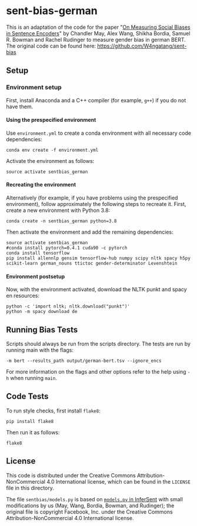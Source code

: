 # sent-bias-german

This is an adaptation of the code for the paper "[On Measuring Social Biases in Sentence Encoders](https://arxiv.org/abs/1903.10561)" by Chandler May, Alex Wang, Shikha Bordia, Samuel R. Bowman and Rachel Rudinger to measure gender bias in german BERT.
The original code can be found here: https://github.com/W4ngatang/sent-bias


## Setup

### Environment setup

First, install Anaconda and a C++ compiler (for example, `g++`) if you
do not have them.

#### Using the prespecified environment

Use `environment.yml` to create a conda environment with all necessary
code dependencies:

```
conda env create -f environment.yml
```

Activate the environment as follows:

```
source activate sentbias_german
```

#### Recreating the environment

Alternatively (for example, if you have problems using the prespecified environment), follow
approximately the following steps to recreate it.  First, create a new
environment with Python 3.8:

```
conda create -n sentbias_german python=3.8
```

Then activate the environment and add the remaining dependencies:

```
source activate sentbias_german
#conda install pytorch=0.4.1 cuda90 -c pytorch
conda install tensorflow
pip install allennlp gensim tensorflow-hub numpy scipy nltk spacy h5py scikit-learn german_nouns ttictoc gender-determinator Levenshtein
```

#### Environment postsetup

Now, with the environment activated, download the NLTK punkt and spacy en
resources:

```
python -c 'import nltk; nltk.download("punkt")'
python -m spacy download de
```

## Running Bias Tests

Scripts should always be run from the scripts directory.
The tests are run by running main with the flags:
```
-m bert --results_path output/german-bert.tsv --ignore_encs
```
For more information on the flags and other options refer to the help using `-h` when running `main`.

## Code Tests

To run style checks, first install `flake8`:

```
pip install flake8
```

Then run it as follows:

```
flake8
```

## License

This code is distributed under the Creative Commons
Attribution-NonCommercial 4.0 International license, which can be found
in the `LICENSE` file in this directory.

The file `sentbias/models.py` is based on [`models.py` in InferSent](https://github.com/facebookresearch/InferSent/blob/74990f5f9aa46d2e549eeb7b80bd64dbf338407d/models.py) with small modifications by us (May, Wang, Bordia, Bowman, and Rudinger); the original file is copyright Facebook, Inc. under the Creative Commons Attribution-NonCommercial 4.0 International license.
